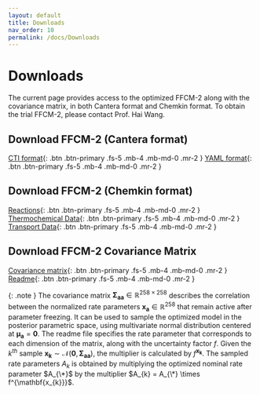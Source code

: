 ```yaml
---
layout: default
title: Downloads
nav_order: 10
permalink: /docs/Downloads
---
```


# Downloads
The current page provides access to the optimized FFCM-2 along with the covariance matrix, in both Cantera format and Chemkin format. To obtain the trial FFCM-2, please contact Prof. Hai Wang. 

## Download FFCM-2 (Cantera format)
[CTI format](/assets/data/models/FFCM2_model.cti){: .btn .btn-primary .fs-5 .mb-4 .mb-md-0 .mr-2 }
[YAML format](/assets/data/models/FFCM2_model.cti){: .btn .btn-primary .fs-5 .mb-4 .mb-md-0 .mr-2 }

## Download FFCM-2 (Chemkin format)
[Reactions](/assets/data/models/FFCM2_reactions.inp){: .btn .btn-primary .fs-5 .mb-4 .mb-md-0 .mr-2 }
[Thermochemical Data](/assets/data/models/FFCM2_thermo.dat){: .btn .btn-primary .fs-5 .mb-4 .mb-md-0 .mr-2 }
[Transport Data](/assets/data/models/FFCM2_transport.dat){: .btn .btn-primary .fs-5 .mb-4 .mb-md-0 .mr-2 }

## Download FFCM-2 Covariance Matrix
[Covariance matrix](/assets/data/models/Covariance_matrix.csv){: .btn .btn-primary .fs-5 .mb-4 .mb-md-0 .mr-2 }
[Readme](/assets/data/models/README_covariance.csv){: .btn .btn-primary .fs-5 .mb-4 .mb-md-0 .mr-2 }

{: .note }
The covariance matrix $\mathbf{\Sigma_{aa}} \in \mathbb{R}^{258 \times 258}$ describes the correlation between the normalized rate parameters $\mathbf{x_a} \in \mathbb{R}^{258}$ that remain active after parameter freezing. It can be used to sample the optimized model in the posterior parametric space, using multivariate normal distribution centered at $\mathbf{\mu_a} = \mathbf{0}$. The readme file specifies the rate parameter that corresponds to each dimension of the matrix, along with the uncertainty factor $f$. Given the $k^{th}$ sample $\mathbf{x_k}\sim \mathcal{N}(\mathbf{0}, \mathbf{\Sigma_{aa}})$, the multiplier is calculated by $f^{\mathbf{x_{k}}}$. The sampled rate parameters $A_{k}$ is obtained by multiplying the optimized nominal rate parameter $A_{\*}$ by the multiplier $A_{k} = A_{\*} \times f^{\mathbf{x_{k}}}$.



